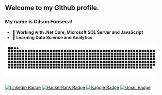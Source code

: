 
## Welcome to my Github profile.

### My name is Gilson Fonseca!

- 🔭 **Working with .Net Core, Microsoft SQL Server and JavaScript**
- 🌱 **Learning Data Science and Analytics**
  
![GitHub Snake dark](https://github.com/FonsecaGilson/FonsecaGilson/blob/output/github-contribution-grid-snake-dark.svg)
 
###

[![Linkedin Badge](https://img.shields.io/badge/-Linkedin-0A66C2?style=flat-square&logo=Linkedin&logoColor=white&link=https://www.linkedin.com/in/FonsecaGilson/)](https://www.linkedin.com/in/FonsecaGilson/)   [![HackerRank Badge](https://img.shields.io/badge/-HackerRank-2EC866?style=flat-square&logo=HackerRank&logoColor=white&link=https://www.hackerrank.com/profile/gf_gilsonfonseca)](https://www.hackerrank.com/profile/gf_gilsonfonseca) [![Kaggle Badge](https://img.shields.io/badge/-Kaggle-20BEFF?style=flat-square&logo=Kaggle&logoColor=white&link=https://www.kaggle.com/fonsecagilson)](https://www.kaggle.com/fonsecagilson) [![Gmail Badge](https://img.shields.io/badge/-gf.gilsonfonseca@gmail.com-EA4335?style=flat-square&logo=Gmail&logoColor=white&link=mailto:gf.gilsonfonseca@gmail.com)](mailto:gf.gilsonfonseca@gmail.com)


 
